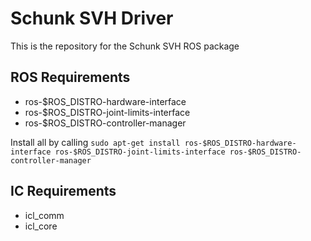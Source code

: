 # Schunk SVH Driver

This is the repository for the Schunk SVH ROS package

## ROS Requirements

- ros-$ROS_DISTRO-hardware-interface
- ros-$ROS_DISTRO-joint-limits-interface
- ros-$ROS_DISTRO-controller-manager

Install all by calling
  ```sudo apt-get install ros-$ROS_DISTRO-hardware-interface ros-$ROS_DISTRO-joint-limits-interface ros-$ROS_DISTRO-controller-manager```

## IC Requirements

- icl_comm
- icl_core
